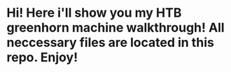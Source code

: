 # Hi! Here i'll show you my HTB greenhorn machine walkthrough! All neccessary files are located in this repo. Enjoy!
